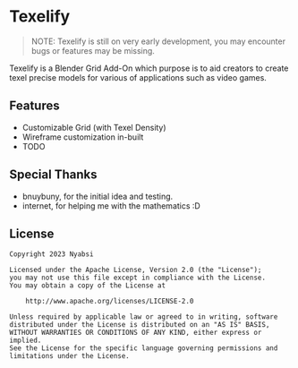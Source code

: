 # Texelify

> NOTE: Texelify is still on very early development, you may encounter bugs or features may be missing.

Texelify is a Blender Grid Add-On which purpose is to aid creators to create texel precise models for various of applications such as video games.

## Features

- Customizable Grid (with Texel Density)
- Wireframe customization in-built
- TODO

## Special Thanks

- bnuybuny, for the initial idea and testing.
- internet, for helping me with the mathematics :D

## License

```
Copyright 2023 Nyabsi

Licensed under the Apache License, Version 2.0 (the "License");
you may not use this file except in compliance with the License.
You may obtain a copy of the License at

    http://www.apache.org/licenses/LICENSE-2.0

Unless required by applicable law or agreed to in writing, software
distributed under the License is distributed on an "AS IS" BASIS,
WITHOUT WARRANTIES OR CONDITIONS OF ANY KIND, either express or implied.
See the License for the specific language governing permissions and
limitations under the License.
```
